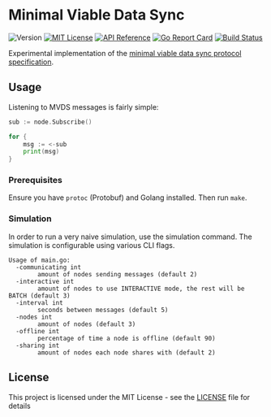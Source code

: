 # Minimal Viable Data Sync

![Version](https://img.shields.io/github/tag/vacp2p/mvds.svg)
[![MIT License](https://img.shields.io/badge/license-MIT-blue.svg)](LICENSE)
[![API Reference](
https://camo.githubusercontent.com/915b7be44ada53c290eb157634330494ebe3e30a/68747470733a2f2f676f646f632e6f72672f6769746875622e636f6d2f676f6c616e672f6764646f3f7374617475732e737667
)](https://godoc.org/github.com/vacp2p/mvds) 
[![Go Report Card](https://goreportcard.com/badge/github.com/vacp2p/mvds)](https://goreportcard.com/report/github.com/vacp2p/mvds)
[![Build Status](https://travis-ci.com/vacp2p/mvds.svg?branch=master)](https://travis-ci.com/vacp2p/mvds)

Experimental implementation of the [minimal viable data sync protocol specification](https://specs.vac.dev/mvds.html).

## Usage

Listening to MVDS messages is fairly simple:

```go
sub := node.Subscribe()

for {
    msg := <-sub
    print(msg)
}
```

### Prerequisites

Ensure you have `protoc` (Protobuf) and Golang installed. Then run `make`.

### Simulation

In order to run a very naive simulation, use the simulation command. The simulation is configurable using various CLI flags.

```
Usage of main.go:
  -communicating int
    	amount of nodes sending messages (default 2)
  -interactive int
    	amount of nodes to use INTERACTIVE mode, the rest will be BATCH (default 3)
  -interval int
    	seconds between messages (default 5)
  -nodes int
    	amount of nodes (default 3)
  -offline int
    	percentage of time a node is offline (default 90)
  -sharing int
    	amount of nodes each node shares with (default 2)
```

## License

This project is licensed under the MIT License - see the [LICENSE](LICENSE) file for details
